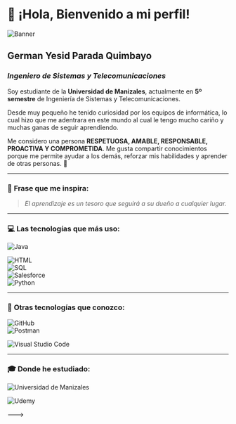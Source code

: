 

# 👋 ¡Hola, Bienvenido a mi perfil!  

![Banner]([[https://mi-imagen-enlace.com/banner.png](https://ichef.bbci.co.uk/ace/ws/800/cpsprodpb/15F60/production/_103225998_sunset3.jpg.webp)](https://www.dzoom.org.es/wp-content/uploads/2018/09/candilazo-amanecer-atardecer-5.jpg))  

## **German Yesid Parada Quimbayo**  
### *Ingeniero de Sistemas y Telecomunicaciones*  

Soy estudiante de la **Universidad de Manizales**, actualmente en **5º semestre** de Ingeniería de Sistemas y Telecomunicaciones.  

Desde muy pequeño he tenido curiosidad por los equipos de informática, lo cual hizo que me adentrara en este mundo al cual le tengo mucho cariño y muchas ganas de seguir aprendiendo.  

Me considero una persona **RESPETUOSA, AMABLE, RESPONSABLE, PROACTIVA Y COMPROMETIDA**. Me gusta compartir conocimientos porque me permite ayudar a los demás, reforzar mis habilidades y aprender de otras personas. 🚀  

---

### 🌟 **Frase que me inspira:**  
> *El aprendizaje es un tesoro que seguirá a su dueño a cualquier lugar.*  

---

### 💻 **Las tecnologías que más uso:**  
![Java](https://img.shields.io/badge/Java-007396?style=flat&logo=java&logoColor=white)  
 
![HTML](https://img.shields.io/badge/HTML5-E34F26?style=flat&logo=html5&logoColor=white)  
![SQL](https://img.shields.io/badge/SQL-4479A1?style=flat&logo=mysql&logoColor=white)  
![Salesforce](https://img.shields.io/badge/Salesforce-00A1E0?style=flat&logo=salesforce&logoColor=white)  
![Python](https://img.shields.io/badge/Python-3776AB?style=flat&logo=python&logoColor=white)  

---

### 🚀 **Otras tecnologías que conozco:**  
![GitHub](https://img.shields.io/badge/GitHub-181717?style=flat&logo=github&logoColor=white)  
![Postman](https://img.shields.io/badge/Postman-FF6C37?style=flat&logo=postman&logoColor=white)  

![Visual Studio Code](https://img.shields.io/badge/VS_Code-007ACC?style=flat&logo=visual-studio-code&logoColor=white)  

---

### 🎓 **Donde he estudiado:**  
![Universidad de Manizales](https://img.shields.io/badge/Universidad_de_Manizales-Blue?style=flat&logo=google-scholar&logoColor=white)  
   
![Udemy](https://img.shields.io/badge/Udemy-EC5252?style=flat&logo=udemy&logoColor=white)  

--->

